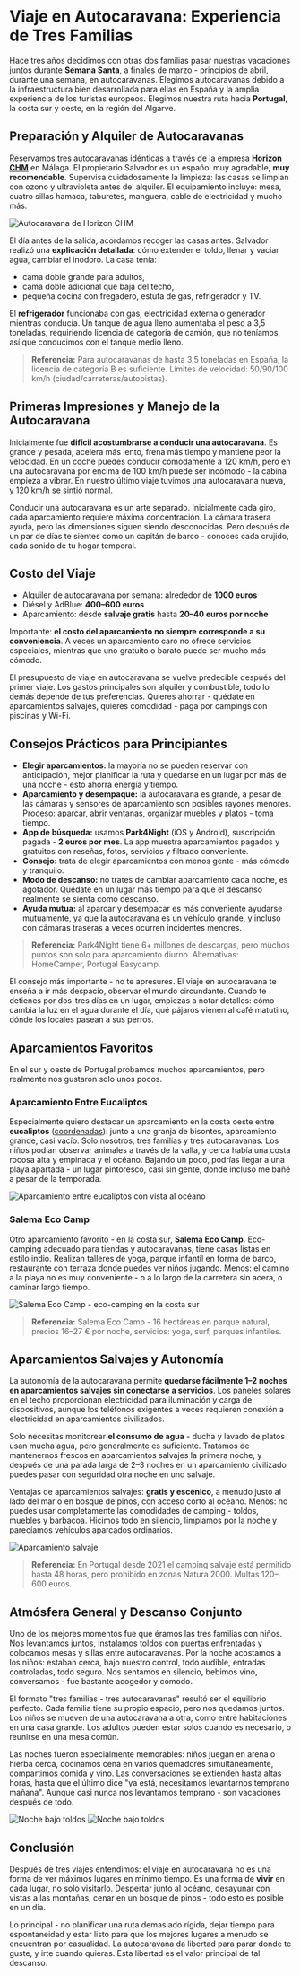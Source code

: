 # Viaje en Autocaravana: Experiencia de Tres Familias

Hace tres años decidimos con otras dos familias pasar nuestras vacaciones juntos durante **Semana Santa**, a finales de marzo - principios de abril, durante una semana, en autocaravanas. Elegimos autocaravanas debido a la infraestructura bien desarrollada para ellas en España y la amplia experiencia de los turistas europeos. Elegimos nuestra ruta hacia **Portugal**, la costa sur y oeste, en la región del Algarve.

## Preparación y Alquiler de Autocaravanas

Reservamos tres autocaravanas idénticas a través de la empresa **[Horizon CHM](https://maps.app.goo.gl/fHe5cQD4jUsfUwjh8)** en Málaga. El propietario Salvador es un español muy agradable, **muy recomendable**. Supervisa cuidadosamente la limpieza: las casas se limpian con ozono y ultravioleta antes del alquiler. El equipamiento incluye: mesa, cuatro sillas hamaca, taburetes, manguera, cable de electricidad y mucho más.

![Autocaravana de Horizon CHM](/images/motorhome/motorhome.jpg)

El día antes de la salida, acordamos recoger las casas antes. Salvador realizó una **explicación detallada**: cómo extender el toldo, llenar y vaciar agua, cambiar el inodoro. La casa tenía:
- cama doble grande para adultos,
- cama doble adicional que baja del techo,
- pequeña cocina con fregadero, estufa de gas, refrigerador y TV.

El **refrigerador** funcionaba con gas, electricidad externa o generador mientras conducía. Un tanque de agua lleno aumentaba el peso a 3,5 toneladas, requiriendo licencia de categoría de camión, que no teníamos, así que conducimos con el tanque medio lleno.

> **Referencia:** Para autocaravanas de hasta 3,5 toneladas en España, la licencia de categoría B es suficiente. Límites de velocidad: 50/90/100 km/h (ciudad/carreteras/autopistas).

## Primeras Impresiones y Manejo de la Autocaravana

Inicialmente fue **difícil acostumbrarse a conducir una autocaravana**. Es grande y pesada, acelera más lento, frena más tiempo y mantiene peor la velocidad. En un coche puedes conducir cómodamente a 120 km/h, pero en una autocaravana por encima de 100 km/h puede ser incómodo - la cabina empieza a vibrar. En nuestro último viaje tuvimos una autocaravana nueva, y 120 km/h se sintió normal.

Conducir una autocaravana es un arte separado. Inicialmente cada giro, cada aparcamiento requiere máxima concentración. La cámara trasera ayuda, pero las dimensiones siguen siendo desconocidas. Pero después de un par de días te sientes como un capitán de barco - conoces cada crujido, cada sonido de tu hogar temporal.

## Costo del Viaje

- Alquiler de autocaravana por semana: alrededor de **1000 euros**
- Diésel y AdBlue: **400–600 euros**  
- Aparcamiento: desde **salvaje gratis** hasta **20–40 euros por noche**

Importante: **el costo del aparcamiento no siempre corresponde a su conveniencia**. A veces un aparcamiento caro no ofrece servicios especiales, mientras que uno gratuito o barato puede ser mucho más cómodo.

El presupuesto de viaje en autocaravana se vuelve predecible después del primer viaje. Los gastos principales son alquiler y combustible, todo lo demás depende de tus preferencias. Quieres ahorrar - quédate en aparcamientos salvajes, quieres comodidad - paga por campings con piscinas y Wi-Fi.

## Consejos Prácticos para Principiantes

- **Elegir aparcamientos:** la mayoría no se pueden reservar con anticipación, mejor planificar la ruta y quedarse en un lugar por más de una noche - esto ahorra energía y tiempo.
- **Aparcamiento y desempaque:** la autocaravana es grande, a pesar de las cámaras y sensores de aparcamiento son posibles rayones menores. Proceso: aparcar, abrir ventanas, organizar muebles y platos - toma tiempo.
- **App de búsqueda:** usamos **Park4Night** (iOS y Android), suscripción pagada - **2 euros por mes**. La app muestra aparcamientos pagados y gratuitos con reseñas, fotos, servicios y filtrado conveniente.
- **Consejo:** trata de elegir aparcamientos con menos gente - más cómodo y tranquilo.
- **Modo de descanso:** no trates de cambiar aparcamiento cada noche, es agotador. Quédate en un lugar más tiempo para que el descanso realmente se sienta como descanso.
- **Ayuda mutua:** al aparcar y desempacar es más conveniente ayudarse mutuamente, ya que la autocaravana es un vehículo grande, y incluso con cámaras traseras a veces ocurren incidentes menores.

> **Referencia:** Park4Night tiene 6+ millones de descargas, pero muchos puntos son solo para aparcamiento diurno. Alternativas: HomeCamper, Portugal Easycamp.

El consejo más importante - no te apresures. El viaje en autocaravana te enseña a ir más despacio, observar el mundo circundante. Cuando te detienes por dos-tres días en un lugar, empiezas a notar detalles: cómo cambia la luz en el agua durante el día, qué pájaros vienen al café matutino, dónde los locales pasean a sus perros.

## Aparcamientos Favoritos

En el sur y oeste de Portugal probamos muchos aparcamientos, pero realmente nos gustaron solo unos pocos.

### Aparcamiento Entre Eucaliptos

Especialmente quiero destacar un aparcamiento en la costa oeste entre **eucaliptos** ([coordenadas](https://maps.app.goo.gl/hg4KuF3rA78AAKxEA)): junto a una granja de bisontes, aparcamiento grande, casi vacío. Solo nosotros, tres familias y tres autocaravanas. Los niños podían observar animales a través de la valla, y cerca había una costa rocosa alta y empinada y el océano. Bajando un poco, podrías llegar a una playa apartada - un lugar pintoresco, casi sin gente, donde incluso me bañé a pesar de la temporada.

![Aparcamiento entre eucaliptos con vista al océano](/images/motorhome/carvalhal.jpg)

### Salema Eco Camp

Otro aparcamiento favorito - en la costa sur, **Salema Eco Camp**. Eco-camping adecuado para tiendas y autocaravanas, tiene casas listas en estilo indio. Realizan talleres de yoga, parque infantil en forma de barco, restaurante con terraza donde puedes ver niños jugando. Menos: el camino a la playa no es muy conveniente - o a lo largo de la carretera sin acera, o caminar largo tiempo.

![Salema Eco Camp - eco-camping en la costa sur](/images/motorhome/salema.jpg)

> **Referencia:** Salema Eco Camp - 16 hectáreas en parque natural, precios 16–27 € por noche, servicios: yoga, surf, parques infantiles.

## Aparcamientos Salvajes y Autonomía

La autonomía de la autocaravana permite **quedarse fácilmente 1–2 noches en aparcamientos salvajes sin conectarse a servicios**. Los paneles solares en el techo proporcionan electricidad para iluminación y carga de dispositivos, aunque los teléfonos exigentes a veces requieren conexión a electricidad en aparcamientos civilizados.

Solo necesitas monitorear **el consumo de agua** - ducha y lavado de platos usan mucha agua, pero generalmente es suficiente. Tratamos de mantenernos frescos en aparcamientos salvajes la primera noche, y después de una parada larga de 2–3 noches en un aparcamiento civilizado puedes pasar con seguridad otra noche en uno salvaje.

Ventajas de aparcamientos salvajes: **gratis y escénico**, a menudo justo al lado del mar o en bosque de pinos, con acceso corto al océano. Menos: no puedes usar completamente las comodidades de camping - toldos, muebles y barbacoa. Hicimos todo en silencio, limpiamos por la noche y parecíamos vehículos aparcados ordinarios.

![Aparcamiento salvaje](/images/motorhome/wild_parking.jpg)

> **Referencia:** En Portugal desde 2021 el camping salvaje está permitido hasta 48 horas, pero prohibido en zonas Natura 2000. Multas 120–600 euros.

## Atmósfera General y Descanso Conjunto

Uno de los mejores momentos fue que éramos las tres familias con niños. Nos levantamos juntos, instalamos toldos con puertas enfrentadas y colocamos mesas y sillas entre autocaravanas. Por la noche acostamos a los niños: estaban cerca, bajo nuestro control, todo audible, entradas controladas, todo seguro. Nos sentamos en silencio, bebimos vino, conversamos - fue bastante acogedor y cómodo.

El formato "tres familias - tres autocaravanas" resultó ser el equilibrio perfecto. Cada familia tiene su propio espacio, pero nos quedamos juntos. Los niños se mueven de una autocaravana a otra, como entre habitaciones en una casa grande. Los adultos pueden estar solos cuando es necesario, o reunirse en una mesa común.

Las noches fueron especialmente memorables: niños juegan en arena o hierba cerca, cocinamos cena en varios quemadores simultáneamente, compartimos comida y vino. Las conversaciones se extienden hasta altas horas, hasta que el último dice "ya está, necesitamos levantarnos temprano mañana". Aunque casi nunca nos levantamos temprano - son vacaciones después de todo.

![Noche bajo toldos](/images/motorhome/tents_night.jpg)
![Noche bajo toldos](/images/motorhome/tents_night2.jpg)

## Conclusión

Después de tres viajes entendimos: el viaje en autocaravana no es una forma de ver máximos lugares en mínimo tiempo. Es una forma de **vivir** en cada lugar, no solo visitarlo. Despertar junto al océano, desayunar con vistas a las montañas, cenar en un bosque de pinos - todo esto es posible en un día.

Lo principal - no planificar una ruta demasiado rígida, dejar tiempo para espontaneidad y estar listo para que los mejores lugares a menudo se encuentran por casualidad. La autocaravana da libertad para parar donde te guste, y irte cuando quieras. Esta libertad es el valor principal de tal descanso.
